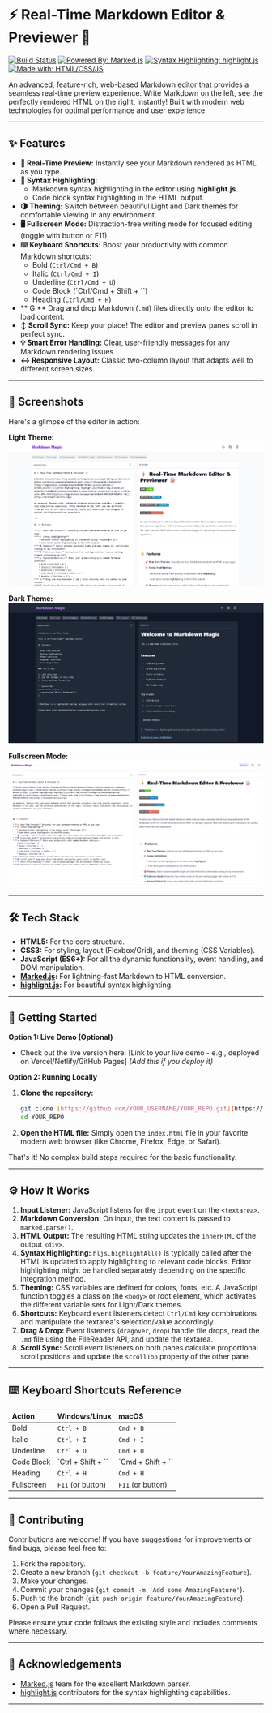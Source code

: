 # ⚡ Real-Time Markdown Editor & Previewer 📝

[![Build Status](https://img.shields.io/badge/build-passing-brightgreen)](https://github.com/mussie-alemayehu/markdown-magic-view)
[![Powered By: Marked.js](https://img.shields.io/badge/Powered%20By-Marked.js-blue)](https://marked.js.org/)
[![Syntax Highlighting: highlight.js](https://img.shields.io/badge/Syntax%20Highlighting-highlight.js-blue)](https://highlightjs.org/) [![Made with: HTML/CSS/JS](https://img.shields.io/badge/Made%20with-HTML%2FCSS%2FJS-red)](https://developer.mozilla.org/)

An advanced, feature-rich, web-based Markdown editor that provides a seamless real-time preview experience. Write Markdown on the left, see the perfectly rendered HTML on the right, instantly! Built with modern web technologies for optimal performance and user experience.

---

## ✨ Features

* **🚀 Real-Time Preview:** Instantly see your Markdown rendered as HTML as you type.
* **🎨 Syntax Highlighting:**
    * Markdown syntax highlighting in the editor using **highlight.js**.
    * Code block syntax highlighting in the HTML output.
* **🌗 Theming:** Switch between beautiful Light and Dark themes for comfortable viewing in any environment.
* **🖥️ Fullscreen Mode:** Distraction-free writing mode for focused editing (toggle with button or F11).
* **⌨️ Keyboard Shortcuts:** Boost your productivity with common Markdown shortcuts:
    * Bold (`Ctrl/Cmd + B`)
    * Italic (`Ctrl/Cmd + I`)
    * Underline (`Ctrl/Cmd + U`)
    * Code Block (`Ctrl/Cmd + Shift + \``)
    * Heading (`Ctrl/Cmd + H`)
* ** G:** Drag and drop Markdown (`.md`) files directly onto the editor to load content.
* **↕️ Scroll Sync:** Keep your place! The editor and preview panes scroll in perfect sync.
* **💡 Smart Error Handling:** Clear, user-friendly messages for any Markdown rendering issues.
* **↔️ Responsive Layout:** Classic two-column layout that adapts well to different screen sizes.

---

## 📸 Screenshots

Here's a glimpse of the editor in action:

**Light Theme:**
![Light Theme Screenshot](assets/light-theme.png "Markdown Editor - Light Theme")

**Dark Theme:**
![Dark Theme Screenshot](assets/dark-theme.png "Markdown Editor - Dark Theme")

**Fullscreen Mode:**
![Fullscreen Mode Screenshot](assets/fullscreen.png "Markdown Editor - Fullscreen Mode")

---

## 🛠️ Tech Stack

* **HTML5:** For the core structure.
* **CSS3:** For styling, layout (Flexbox/Grid), and theming (CSS Variables).
* **JavaScript (ES6+):** For all the dynamic functionality, event handling, and DOM manipulation.
* **[Marked.js](https://marked.js.org/):** For lightning-fast Markdown to HTML conversion.
* **[highlight.js](https://highlightjs.org/):** For beautiful syntax highlighting.

---

## 🚀 Getting Started

**Option 1: Live Demo (Optional)**

* Check out the live version here: [Link to your live demo - e.g., deployed on Vercel/Netlify/GitHub Pages] *(Add this if you deploy it)*

**Option 2: Running Locally**

1.  **Clone the repository:**
    ```bash
    git clone [https://github.com/YOUR_USERNAME/YOUR_REPO.git](https://github.com/YOUR_USERNAME/YOUR_REPO.git)
    cd YOUR_REPO
    ```
2.  **Open the HTML file:**
    Simply open the `index.html` file in your favorite modern web browser (like Chrome, Firefox, Edge, or Safari).

That's it! No complex build steps required for the basic functionality.

---

## ⚙️ How It Works

1.  **Input Listener:** JavaScript listens for the `input` event on the `<textarea>`.
2.  **Markdown Conversion:** On input, the text content is passed to `marked.parse()`.
3.  **HTML Output:** The resulting HTML string updates the `innerHTML` of the output `<div>`.
4.  **Syntax Highlighting:** `hljs.highlightAll()` is typically called after the HTML is updated to apply highlighting to relevant code blocks. Editor highlighting might be handled separately depending on the specific integration method.
5.  **Theming:** CSS variables are defined for colors, fonts, etc. A JavaScript function toggles a class on the `<body>` or root element, which activates the different variable sets for Light/Dark themes.
6.  **Shortcuts:** Keyboard event listeners detect `Ctrl/Cmd` key combinations and manipulate the textarea's selection/value accordingly.
7.  **Drag & Drop:** Event listeners (`dragover`, `drop`) handle file drops, read the `.md` file using the FileReader API, and update the textarea.
8.  **Scroll Sync:** Scroll event listeners on both panes calculate proportional scroll positions and update the `scrollTop` property of the other pane.

---

## ⌨️ Keyboard Shortcuts Reference

| Action        | Windows/Linux        | macOS              |
| :------------ | :------------------- | :----------------- |
| Bold          | `Ctrl + B`           | `Cmd + B`          |
| Italic        | `Ctrl + I`           | `Cmd + I`          |
| Underline     | `Ctrl + U`           | `Cmd + U`          |
| Code Block    | `Ctrl + Shift + \``  | `Cmd + Shift + \`` |
| Heading       | `Ctrl + H`           | `Cmd + H`          |
| Fullscreen    | `F11` (or button)    | `F11` (or button)  |

---

## 🤝 Contributing

Contributions are welcome! If you have suggestions for improvements or find bugs, please feel free to:

1.  Fork the repository.
2.  Create a new branch (`git checkout -b feature/YourAmazingFeature`).
3.  Make your changes.
4.  Commit your changes (`git commit -m 'Add some AmazingFeature'`).
5.  Push to the branch (`git push origin feature/YourAmazingFeature`).
6.  Open a Pull Request.

Please ensure your code follows the existing style and includes comments where necessary.

---

## 🙏 Acknowledgements

* [Marked.js](https://marked.js.org/) team for the excellent Markdown parser.
* [highlight.js](https://highlightjs.org/) contributors for the syntax highlighting capabilities.

---
